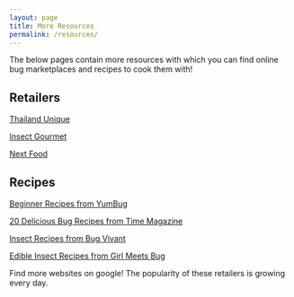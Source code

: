 ```yaml
---
layout: page
title: More Resources
permalink: /resources/
---
```


The below pages contain more resources with which you can find online bug marketplaces and recipes to cook them with!

## Retailers

[Thailand Unique](https://www.thailandunique.com/edible-insects-bugs)

[Insect Gourmet](https://www.insectgourmet.com/)

[Next Food](https://www.next-food.net/)

## Recipes

[Beginner Recipes from YumBug](https://www.yumbug.com/post/10-quick-and-easy-insect-recipes-for-beginners)

[20 Delicious Bug Recipes from Time Magazine](https://time.com/3830167/eating-bugs-insects-recipes/)

[Insect Recipes from Bug Vivant](http://bugvivant.com/edible-insect-recipes/)

[Edible Insect Recipes from Girl Meets Bug](https://edibug.wordpress.com/recipes/)

Find more websites on google! The popularity of these retailers is growing every day.
